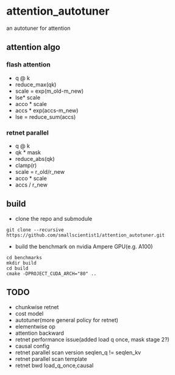 # attention_autotuner
an autotuner for attention

## attention algo
### flash attention
- q @ k
- reduce_max(qk)
- scale = exp(m_old-m_new)
- lse* scale
- acco * scale
- accs * exp(accs-m_new)
- lse = reduce_sum(accs)

### retnet parallel
- q @ k
- qk * mask
- reduce_abs(qk)
- clamp(r)
- scale = r_old/r_new
- acco * scale
- accs / r_new

## build
- clone the repo and submodule
```
git clone --recursive https://github.com/smallscientist1/attention_autotuner.git
```
- build the benchmark on nvidia Ampere GPU(e.g. A100)
```
cd benchmarks
mkdir build
cd build
cmake -DPROJECT_CUDA_ARCH="80" ..
```

## TODO
- chunkwise retnet
- cost model
- autotuner(more general policy for retnet)
- elementwise op
- attention backward
- retnet performance issue(added load q once, mask stage 2?)
- causal config
- retnet parallel scan version seqlen_q != seqlen_kv
- retnet parallel scan template
- retnet bwd load_q_once,causal
